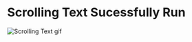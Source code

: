 # Scrolling Text Sucessfully Run

![Scrolling Text gif](https://user-images.githubusercontent.com/23361796/55177226-d452d800-51aa-11e9-9f17-8c6b31d264b8.gif)
